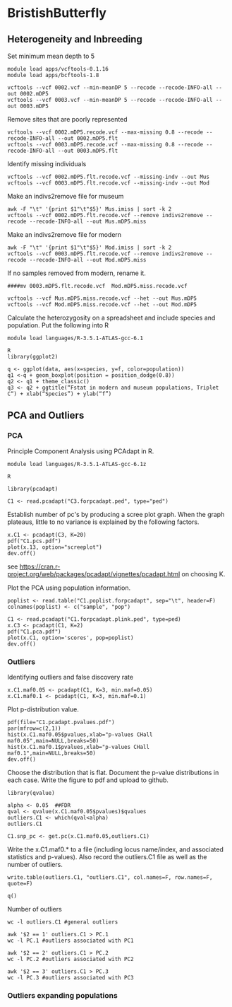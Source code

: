 # BristishButterfly

## Heterogeneity and Inbreeding

Set minimum mean depth to 5

```
module load apps/vcftools-0.1.16
module load apps/bcftools-1.8

vcftools --vcf 0002.vcf --min-meanDP 5 --recode --recode-INFO-all --out 0002.mDP5
vcftools --vcf 0003.vcf --min-meanDP 5 --recode --recode-INFO-all --out 0003.mDP5
```

Remove sites that are poorly represented

```
vcftools --vcf 0002.mDP5.recode.vcf --max-missing 0.8 --recode --recode-INFO-all --out 0002.mDP5.flt
vcftools --vcf 0003.mDP5.recode.vcf --max-missing 0.8 --recode --recode-INFO-all --out 0003.mDP5.flt
```

Identify missing individuals

```
vcftools --vcf 0002.mDP5.flt.recode.vcf --missing-indv --out Mus
vcftools --vcf 0003.mDP5.flt.recode.vcf --missing-indv --out Mod
````

Make an indivs2remove file for museum

```
awk -F "\t" '{print $1"\t"$5}' Mus.imiss | sort -k 2
vcftools --vcf 0002.mDP5.flt.recode.vcf --remove indivs2remove --recode --recode-INFO-all --out Mus.mDP5.miss
```

Make an indivs2remove file for modern
```
awk -F "\t" '{print $1"\t"$5}' Mod.imiss | sort -k 2
vcftools --vcf 0003.mDP5.flt.recode.vcf --remove indivs2remove --recode --recode-INFO-all --out Mod.mDP5.miss
```
If no samples removed from modern, rename it. 

`####mv 0003.mDP5.flt.recode.vcf  Mod.mDP5.miss.recode.vcf`

```
vcftools --vcf Mus.mDP5.miss.recode.vcf --het --out Mus.mDP5
vcftools --vcf Mod.mDP5.miss.recode.vcf --het --out Mod.mDP5
```

Calculate the heterozygosity on a spreadsheet and include species and population. 
Put the following into R

```
module load languages/R-3.5.1-ATLAS-gcc-6.1
```
```
R
library(ggplot2) 

q <- ggplot(data, aes(x=species, y=f, color=population))
q1 <-q + geom_boxplot(position = position_dodge(0.8))
q2 <- q1 + theme_classic()
q3 <- q2 + ggtitle(“Fstat in modern and museum populations, Triplet C“) + xlab(“Species”) + ylab(“f”)

```
## PCA and Outliers
### PCA
Principle Component Analysis using PCAdapt in R.
```
module load languages/R-3.5.1-ATLAS-gcc-6.1z

R

library(pcadapt)

C1 <- read.pcadapt("C3.forpcadapt.ped", type="ped")
```
Establish number of pc's by producing a scree plot graph. When the graph plateaus, little to no variance is explained by the following factors.
```
x.C1 <- pcadapt(C3, K=20)
pdf("C1.pcs.pdf")
plot(x.13, option="screeplot")
dev.off()
```
see  https://cran.r-project.org/web/packages/pcadapt/vignettes/pcadapt.html  on choosing K.

Plot the PCA using population information.
```
poplist <- read.table("C1.poplist.forpcadapt", sep="\t", header=F)
colnames(poplist) <- c("sample", "pop")

C1 <- read.pcadapt("C1.forpcadapt.plink.ped", type=ped)
x.C3 <- pcadapt(C1, K=2)
pdf("C1.pca.pdf")
plot(x.C1, option='scores', pop=poplist)
dev.off()
```
### Outliers
Identifying outliers and false discovery rate
```
x.C1.maf0.05 <- pcadapt(C1, K=3, min.maf=0.05)
x.C1.maf0.1 <- pcadapt(C1, K=3, min.maf=0.1)
```
Plot p-distribution value. 
```
pdf(file="C1.pcadapt.pvalues.pdf")
par(mfrow=c(2,1))
hist(x.C1.maf0.05$pvalues,xlab="p-values CHall maf0.05",main=NULL,breaks=50)
hist(x.C1.maf0.1$pvalues,xlab="p-values CHall maf0.1",main=NULL,breaks=50)
dev.off()
```
Choose the distribution that is flat. Document the p-value distributions in each case. Write the figure to pdf and upload to github.
```
library(qvalue)

alpha <- 0.05  ##FDR
qval <- qvalue(x.C1.maf0.05$pvalues)$qvalues
outliers.C1 <- which(qval<alpha)
outliers.C1

C1.snp_pc <- get.pc(x.C1.maf0.05,outliers.C1)
```
Write the x.C1.maf0.* to a file (including locus name/index, and associated statistics and p-values). Also record the outliers.C1 file as well as the number of outliers. 
```
write.table(outliers.C1, "outliers.C1", col.names=F, row.names=F, quote=F) 

q()
```
Number of outliers
```
wc -l outliers.C1 #general outliers

awk '$2 == 1' outliers.C1 > PC.1
wc -l PC.1 #outliers associated with PC1

awk '$2 == 2' outliers.C1 > PC.2
wc -l PC.2 #outliers associated with PC2

awk '$2 == 3' outliers.C1 > PC.3
wc -l PC.3 #outliers associated with PC3
```

### Outliers expanding populations
